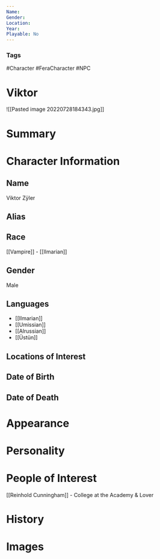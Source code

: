 ```yaml
---
Name: 
Gender: 
Location: 
Year: 
Playable: No
---
```


### Tags
#Character #FeraCharacter #NPC

# Viktor

![[Pasted image 20220728184343.jpg]]

# Summary


# Character Information

## Name
Viktor Zÿler

## Alias

## Race
[[Vampire]] - [[Ilmarian]]

## Gender
Male

## Languages
- [[Ilmarian]]
- [[Umissian]]
- [[Alrussian]]
- [[Üstün]]

## Locations of Interest

## Date of Birth

## Date of Death

# Appearance

# Personality

# People of Interest
[[Reinhold Cunningham]] - College at the Academy & Lover

# History

# Images
